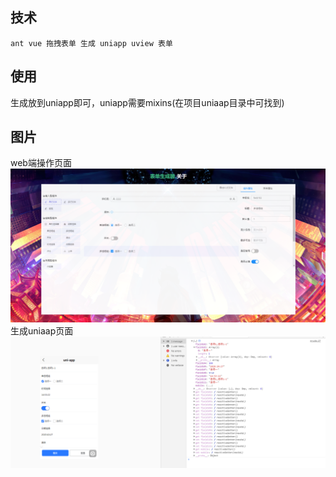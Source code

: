 

## 技术
```
ant vue 拖拽表单 生成 uniapp uview 表单 
```
## 使用
生成放到uniapp即可，uniapp需要mixins(在项目uniaap目录中可找到)

## 图片
web端操作页面
![Image text](src/assets/img/1.png)
生成uniaap页面
![Image text](src/assets/img/2.png)


